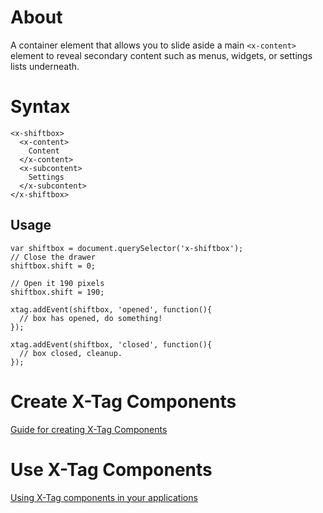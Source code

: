 # About 

A container element that allows you to slide aside a main ```<x-content>``` element to reveal secondary content such as menus, widgets, or settings lists underneath.

# Syntax


```
<x-shiftbox>
  <x-content>
    Content
  </x-content>
  <x-subcontent>
    Settings    
  </x-subcontent>
</x-shiftbox>

```


## Usage

```
var shiftbox = document.querySelector('x-shiftbox');
// Close the drawer
shiftbox.shift = 0;

// Open it 190 pixels  
shiftbox.shift = 190;

xtag.addEvent(shiftbox, 'opened', function(){
  // box has opened, do something!
});

xtag.addEvent(shiftbox, 'closed', function(){
  // box closed, cleanup.
});

```



# Create X-Tag Components

[Guide for creating X-Tag Components](https://github.com/x-tag/core/wiki/Creating-X-Tag-Components)

# Use X-Tag Components

[Using X-Tag components in your applications](https://github.com/x-tag/core/wiki/Using-X-Tag-Components-in-your-application)


